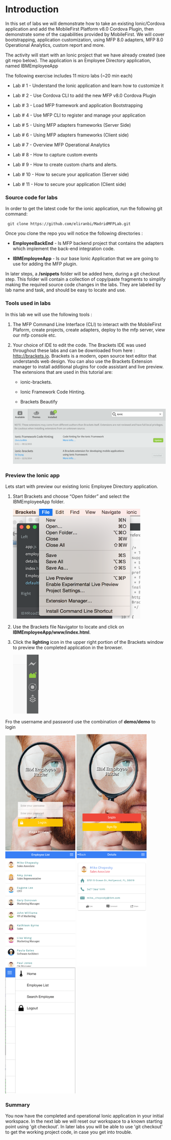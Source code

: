 Introduction
============

In this set of labs we will demonstrate how to take an existing Ionic/Cordova
application and add the MobileFirst Platform v8.0 Cordova Plugin, then
demonstrate some of the capabilities provided by MobileFirst. We will cover
bootstrapping, application customization, using MFP 8.0 adapters, MFP 8.0
Operational Analytics, custom report and more.

The activity will start with an Ionic project that we have already created (see
git repo below). The application is an Employee Directory application, named
IBMEmployeeApp

The following exercise includes 11 micro labs (\~20 min each)

-   Lab \# 1 - Understand the Ionic application and learn how to customize it

-   Lab \# 2 - Use Cordova CLI to add the new MFP v8.0 Cordova Plugin

-   Lab \# 3 - Load MFP framework and application Bootstrapping

-   Lab \# 4 - Use MFP CLI to register and manage your application

-   Lab \# 5 - Using MFP adapters frameworks (Server Side)

-   Lab \# 6 - Using MFP adapters frameworks (Client side)

-   Lab \# 7 - Overview MFP Operational Analytics

-   Lab \# 8 - How to capture custom events

-   Lab \# 9 - How to create custom charts and alerts.

-   Lab \# 10 - How to secure your application (Server side)

-   Lab \# 11 - How to secure your application (Client side)  

### Source code for labs

In order to get the latest code for the ionic application, run the following git
command:

~~~~~~~~~~~~~~~~~~~~~~~~~~~~~~~~~~~~~~~~~~~~~~~~~~~~~~~~~~~~~~~~~~~~~~~~~~~~~~~~
 git clone https://github.com/eliranbi/MadridMFPLab.git
~~~~~~~~~~~~~~~~~~~~~~~~~~~~~~~~~~~~~~~~~~~~~~~~~~~~~~~~~~~~~~~~~~~~~~~~~~~~~~~~

Once you clone the repo you will notice the following directories :

-   **EmployeeBackEnd** - Is MFP backend project that contains the adapters
    which implement the back-end integration code.

-   **IBMEmployeeApp** - Is our base Ionic Application that we are going to use
    for adding the MFP plugin.

In later steps, a **/snippets** folder will be added here, during a git checkout
step. This folder will contain a collection of copy/paste fragments to simplify
making the required source code changes in the labs. They are labeled by lab
name and task, and should be easy to locate and use.

### Tools used in labs

In this lab we will use the following tools :

1.  The MFP Command Line Interface (CLI) to interact with the MobileFirst
    Plaform, create projects, create adapters, deploy to the mfp server, view
    our mfp console etc.

2.  Your choice of IDE to edit the code. The Brackets IDE was used throughout
    these labs and can be downloaded from here : <http://brackets.io>. Brackets
    is a modern, open source text editor that understands web design. You can
    also use the Brackets Extension manager to install additional plugins for
    code assistant and live preview. The extensions that are used in this
    tutorial are:

    -   ionic-brackets.

    -   Ionic Framework Code Hinting.

    -   Brackets Beautify

	<img src=images/Intro-03-brackets-extensions.png width=600>

### Preview the Ionic app

Lets start with preview our existing Ionic Employee Directory application.

1.  Start Brackets and choose “Open folder” and select the IBMEmployeeApp
    folder.

	<img src=images/Intro-04-open.png width=400>	


2.  Use the Brackets file Navigator to locate and click on
    **IBMEmployeeApp/www/index.html**.
    


3.  Click the **lighting** icon in the upper right portion of the Brackets
    window to preview the completed application in the browser.

    <img src=images/Intro-05-brackets-icons.png width=80>

Fro the username and password use the combination of **demo/demo** to login

<img src=images/Intro-05.1-app-login.png width=220>
<img src=images/Intro-06-app-splash.png width=220>
<img src=images/Intro-07-app-list.png.png width=220>
<img src=images/Intro-08-app-details.png width=220>
<img src=images/Intro-09-app-slider.png width=220>
  


### Summary

You now have the completed and operational Ionic application in your initial
workspace. In the next lab we will reset our workspace to a known starting point
using 'git checkout'. In later labs you will be able to use 'git checkout' to
get the working project code, in case you get into trouble.
